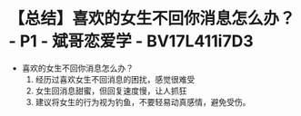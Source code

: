 # 【总结】喜欢的女生不回你消息怎么办？ - P1 - 斌哥恋爱学 - BV17L411i7D3

-   喜欢的女生不回你消息怎么办？
    1.  经历过喜欢女生不回消息的困扰，感觉很难受
    2.  女生回消息甜蜜，但回复速度慢，让人抓狂
    3.  建议将女生的行为视为钓鱼，不要轻易动真感情，避免受伤。
